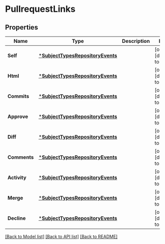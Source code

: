 # PullrequestLinks

## Properties
Name | Type | Description | Notes
------------ | ------------- | ------------- | -------------
**Self** | [***SubjectTypesRepositoryEvents**](subject_types_repository_events.md) |  | [optional] [default to null]
**Html** | [***SubjectTypesRepositoryEvents**](subject_types_repository_events.md) |  | [optional] [default to null]
**Commits** | [***SubjectTypesRepositoryEvents**](subject_types_repository_events.md) |  | [optional] [default to null]
**Approve** | [***SubjectTypesRepositoryEvents**](subject_types_repository_events.md) |  | [optional] [default to null]
**Diff** | [***SubjectTypesRepositoryEvents**](subject_types_repository_events.md) |  | [optional] [default to null]
**Comments** | [***SubjectTypesRepositoryEvents**](subject_types_repository_events.md) |  | [optional] [default to null]
**Activity** | [***SubjectTypesRepositoryEvents**](subject_types_repository_events.md) |  | [optional] [default to null]
**Merge** | [***SubjectTypesRepositoryEvents**](subject_types_repository_events.md) |  | [optional] [default to null]
**Decline** | [***SubjectTypesRepositoryEvents**](subject_types_repository_events.md) |  | [optional] [default to null]

[[Back to Model list]](../README.md#documentation-for-models) [[Back to API list]](../README.md#documentation-for-api-endpoints) [[Back to README]](../README.md)


